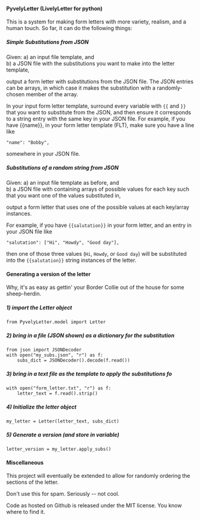 #### PyvelyLetter (LivelyLetter for python)
This is a system for making form letters with more variety, realism, and a human touch.  So far, it can do the following things:

##### Simple Substitutions from JSON
Given:
a) an input file template, and  
b) a JSON file with the substitutions you want to make into the letter template,

output a form letter with substitutions from the JSON file. The JSON entries can be arrays, in which case it makes the substitution with a randomly-chosen member of the array.

In your input form letter template, surround every variable with `{{` and `}}` that you want to substitute from the JSON, and then ensure it corresponds to a string entry with the same key in your JSON file. For example, if you have {{name}}, in your form letter template (FLT), make sure you have a line like 

    "name": "Bobby",

somewhere in your JSON file.

##### Substitutions of a random string from JSON
Given:
a) an input file template as before, and  
b) a JSON file with containing arrays of possible values for each key such that you want one of the values substituted in,

output a form letter that uses one of the possible values at each key/array instances.

For example, if you have `{{salutation}}` in your form letter, and an entry in your JSON file like

    "salutation": ["Hi", "Howdy", "Good day"],

then one of those three values (`Hi`, `Howdy`, or `Good day`) will be substituted into the ``{{salutation}}`` string instances of the letter.

#### Generating a version of the letter

Why, it's as easy as gettin' your Border Collie out of the house for some sheep-herdin.

##### 1) import the Letter object
    from PyvelyLetter.model import Letter

##### 2) bring in a file (JSON shown) as a dictionary for the substitution
    from json import JSONDecoder
    with open("my_subs.json", "r") as f:
        subs_dict = JSONDecoder().decode(f.read())

##### 3) bring in a text file as the template to apply the substitutions fo
    with open("form_letter.txt", "r") as f:
        letter_text = f.read().strip()

##### 4) Initialize the letter object
    my_letter = Letter(letter_text, subs_dict)

##### 5) Generate a version (and store in variable)
    letter_version = my_letter.apply_subs()

#### Miscellaneous
This project will eventually be extended to allow for randomly ordering the sections of the letter. 

Don't use this for spam.  Seriously -- not cool.

Code as hosted on Github is released under the MIT license.  You know where to find it. 


